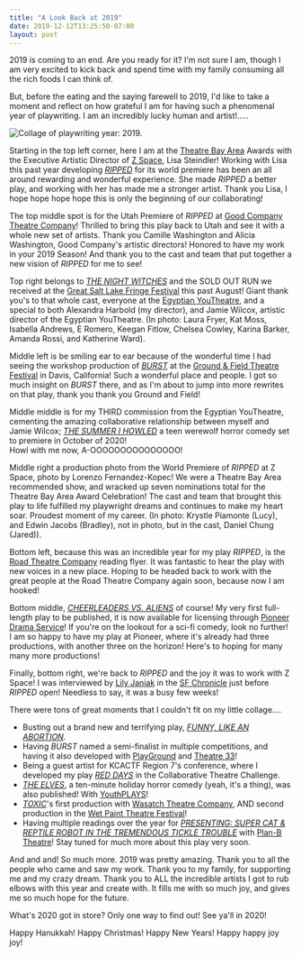 ```yaml
---
title: "A Look Back at 2019"
date: 2019-12-12T13:25:50-07:00
layout: post
---
```


2019 is coming to an end. Are you ready for it? I'm not sure I am, though I am very excited to kick back and spend time with my family consuming all the rich foods I can think of.

But, before the eating and the saying farewell to 2019, I'd like to take a moment and reflect on how grateful I am for having such a phenomenal year of playwriting. I am an incredibly lucky human and artist!.....

![Collage of playwriting year: 2019.](/images/playwright_year_2019.JPG)

Starting in the top left corner, here I am at the [Theatre Bay Area](https://www.theatrebayarea.org/) Awards with the Executive Artistic Director of [Z Space](http://www.zspace.org/), Lisa Steindler! Working with Lisa this past year developing [*RIPPED*](https://newplayexchange.org/plays/70552/ripped) for its world premiere has been an all around rewarding and wonderful experience. She made *RIPPED* a better play, and working with her has made me a stronger artist. Thank you Lisa, I hope hope hope hope this is only the beginning of our collaborating!

The top middle spot is for the Utah Premiere of *RIPPED* at [Good Company Theatre Company](https://www.goodcotheatre.com/)! Thrilled to bring this play back to Utah and see it with a whole new set of artists. Thank you Camille Washington and Alicia Washington, Good Company's artistic directors! Honored to have my work in your 2019 Season! And thank you to the cast and team that put together a new vision of *RIPPED* for me to see!

Top right belongs to [*THE NIGHT WITCHES*](https://newplayexchange.org/plays/278583/night-witches) and the SOLD OUT RUN we received at the [Great Salt Lake Fringe Festival](https://www.facebook.com/greatsaltlakefringe/) this past August! Giant thank you's to that whole cast, everyone at the [Egyptian YouTheatre](https://www.egyptiantheatrecompany.org/youtheatre), and a special to both Alexandra Harbold (my director), and Jamie Wilcox, artistic director of the Egyptian YouTheatre. (In photo: Laura Fryer, Kat Moss, Isabella Andrews, E Romero, Keegan Fitlow, Chelsea Cowley, Karina Barker, Amanda Rossi, and Katherine Ward).

Middle left is be smiling ear to ear because of the wonderful time I had seeing the workshop production of [*BURST*](https://newplayexchange.org/plays/138560/burst) at the [Ground & Field Theatre Festival](https://www.groundandfield.com/) in Davis, California! Such a wonderful place and people. I got so much insight on *BURST* there, and as I'm about to jump into more rewrites on that play, thank you thank you Ground and Field!

Middle middle is for my THIRD commission from the Egyptian YouTheatre, cementing the amazing collaborative relationship between myself and Jamie Wilcox; [*THE SUMMER I HOWLED*](https://newplayexchange.org/plays/529011/summer-i-howled) a teen werewolf horror comedy set to premiere in October of 2020!  
Howl with me now, A-OOOOOOOOOOOOOOO!

Middle right a production photo from the World Premiere of *RIPPED* at Z Space, photo by Lorenzo Fernandez-Kopec! We were a Theatre Bay Area recommended show, and wracked up seven nominations total for the Theatre Bay Area Award Celebration! The cast and team that brought this play to life fulfilled my playwright dreams and continues to make my heart soar. Proudest moment of my career. (In photo: Krystle Piamonte (Lucy), and Edwin Jacobs (Bradley), not in photo, but in the cast, Daniel Chung (Jared)).

Bottom left, because this was an incredible year for my play *RIPPED*, is the [Road Theatre Company](https://roadtheatre.org/) reading flyer. It was fantastic to hear the play with new voices in a new place. Hoping to be headed back to work with the great people at the Road Theatre Company again soon, because now I am hooked!

Bottom middle, [*CHEERLEADERS VS. ALIENS*](https://www.pioneerdrama.com/SearchDetail.asp?PC=CHEERLEADE&src=def) of course! My very first full-length play to be published, it is now available for licensing through [Pioneer Drama Service](https://www.pioneerdrama.com/Default.asp?src=top)! If you're on the lookout for a sci-fi comedy, look no further! I am so happy to have my play at Pioneer, where it's already had three productions, with another three on the horizon! Here's to hoping for many many more productions!

Finally, bottom right, we're back to *RIPPED* and the joy it was to work with Z Space! I was interviewed by [Lily Janiak](https://twitter.com/LilyJaniak?ref_src=twsrc%5Egoogle%7Ctwcamp%5Eserp%7Ctwgr%5Eauthor) in the [SF Chronicle](https://www.sfchronicle.com/) just before *RIPPED* open! Needless to say, it was a busy few weeks!

There were tons of great moments that I couldn't fit on my little collage....

* Busting out a brand new and terrifying play, [*FUNNY, LIKE AN ABORTION*](https://newplayexchange.org/plays/450187/funny-abortion).  
* Having *BURST* named a semi-finalist in multiple competitions, and having it also developed with [PlayGround](https://playground-sf.org/) and [Theatre 33](http://www.theatre33.org/)!  
* Being a guest artist for KCACTF Region 7's conference, where I developed my play [*RED DAYS*](https://newplayexchange.org/plays/232234/red-days) in the Collaborative Theatre Challenge.  
* [*THE ELVES*](https://www.youthplays.com/play/the-elves-by-rachel-bublitz-526&ref=search.php%3Fquicksearchbox%3Dthe%2Belves), a ten-minute holiday horror comedy (yeah, it's a thing), was also published! With [YouthPLAYS](https://www.youthplays.com/)!  
* [*TOXIC*](https://newplayexchange.org/plays/123895/toxic)'s first production with [Wasatch Theatre Company](https://www.wasatchtheatre.org/), AND second production in the [Wet Paint Theatre Festival](http://www.logankovach.com/wet-paint.html)!  
* Having multiple readings over the year for [*PRESENTING: SUPER CAT & REPTILE ROBOT IN THE TREMENDOUS TICKLE TROUBLE*](https://newplayexchange.org/plays/232233/presenting-super-cat-reptile-robot-terrible-tickle-trouble) with [Plan-B Theatre](https://planbtheatre.org/)! Stay tuned for much more about this play very soon.

And and and! So much more. 2019 was pretty amazing. Thank you to all the people who came and saw my work. Thank you to my family, for supporting me and my crazy dream. Thank you to ALL the incredible artists I got to rub elbows with this year and create with. It fills me with so much joy, and gives me so much hope for the future.

What's 2020 got in store? Only one way to find out! See ya'll in 2020!

Happy Hanukkah! Happy Christmas! Happy New Years! Happy happy joy joy!
